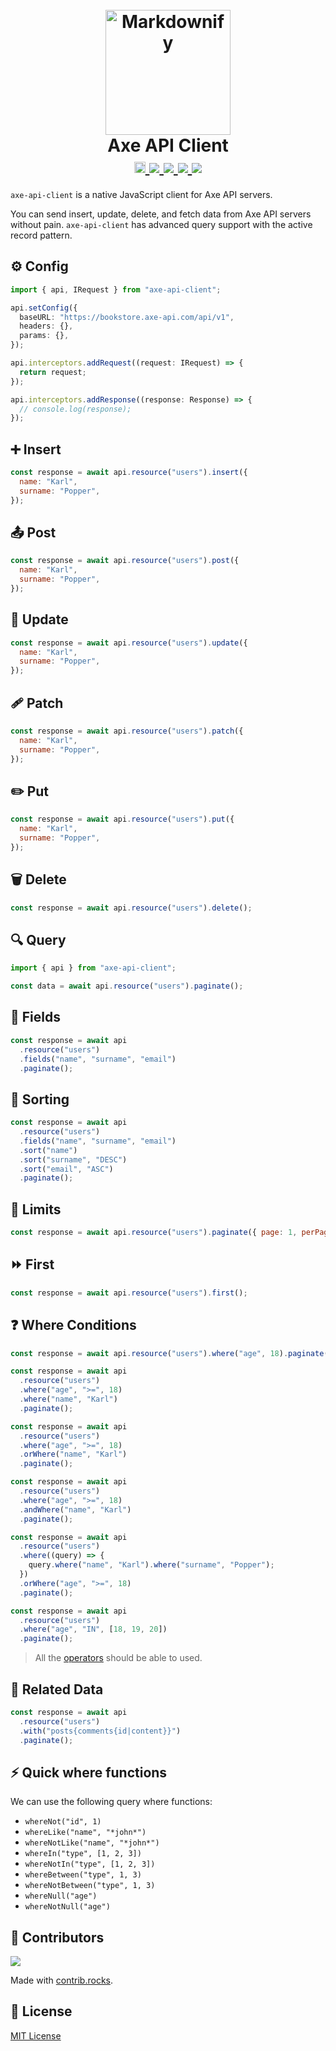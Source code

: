 <h1 align="center">
  <br>
  <a href="https://axe-api.com/">
    <img src="https://axe-api.com/axe.png" alt="Markdownify" width="200">
  </a>
  <br>
  Axe API Client
  <br>
  <a href="https://badge.fury.io/js/axe-api-client">
    <img src="https://badge.fury.io/js/axe-api-client.svg" alt="npm version" height="18">
  </a>
  <a href="https://github.com/axe-api/client/actions/workflows/npm-release-publish.yml" target="_blank">
    <img src="https://github.com/axe-api/client/actions/workflows/npm-release-publish.yml/badge.svg?branch=master">
  </a>
  <a href="https://sonarcloud.io/dashboard?id=axe-api_client" target="_blank">
    <img src="https://sonarcloud.io/api/project_badges/measure?project=axe-api_client&metric=alert_status">
  </a>
  <a href="https://github.com/axe-api/client/issues" target="_blank">
    <img src="https://img.shields.io/github/issues/axe-api/axe-api.svg">
  </a>
  <a href="https://opensource.org/licenses/MIT" target="_blank">
    <img src="https://img.shields.io/badge/license-MIT-blue.svg">
  </a>
</h1>

`axe-api-client` is a native JavaScript client for Axe API servers.

You can send insert, update, delete, and fetch data from Axe API servers without pain. `axe-api-client` has advanced query support with the active record pattern.

## ⚙️ Config

```ts
import { api, IRequest } from "axe-api-client";

api.setConfig({
  baseURL: "https://bookstore.axe-api.com/api/v1",
  headers: {},
  params: {},
});

api.interceptors.addRequest((request: IRequest) => {
  return request;
});

api.interceptors.addResponse((response: Response) => {
  // console.log(response);
});
```

## ➕ Insert

```js
const response = await api.resource("users").insert({
  name: "Karl",
  surname: "Popper",
});
```

## 📤 Post

```js
const response = await api.resource("users").post({
  name: "Karl",
  surname: "Popper",
});
```

## 🔄 Update

```js
const response = await api.resource("users").update({
  name: "Karl",
  surname: "Popper",
});
```

## 🩹 Patch

```js
const response = await api.resource("users").patch({
  name: "Karl",
  surname: "Popper",
});
```

## ✏️ Put

```js
const response = await api.resource("users").put({
  name: "Karl",
  surname: "Popper",
});
```

## 🗑️ Delete

```js
const response = await api.resource("users").delete();
```

## 🔍 Query

```js
import { api } from "axe-api-client";

const data = await api.resource("users").paginate();
```

## 📝 Fields

```js
const response = await api
  .resource("users")
  .fields("name", "surname", "email")
  .paginate();
```

## 🧩 Sorting

```js
const response = await api
  .resource("users")
  .fields("name", "surname", "email")
  .sort("name")
  .sort("surname", "DESC")
  .sort("email", "ASC")
  .paginate();
```

## 🚦 Limits

```js
const response = await api.resource("users").paginate({ page: 1, perPage: 25 });
```

## ⏩ First

```js
const response = await api.resource("users").first();
```

## ❓ Where Conditions

```js
const response = await api.resource("users").where("age", 18).paginate();
```

```js
const response = await api
  .resource("users")
  .where("age", ">=", 18)
  .where("name", "Karl")
  .paginate();
```

```js
const response = await api
  .resource("users")
  .where("age", ">=", 18)
  .orWhere("name", "Karl")
  .paginate();
```

```js
const response = await api
  .resource("users")
  .where("age", ">=", 18)
  .andWhere("name", "Karl")
  .paginate();
```

```js
const response = await api
  .resource("users")
  .where((query) => {
    query.where("name", "Karl").where("surname", "Popper");
  })
  .orWhere("age", ">=", 18)
  .paginate();
```

```js
const response = await api
  .resource("users")
  .where("age", "IN", [18, 19, 20])
  .paginate();
```

> All the [operators](https://axe-api.com/basics/queries/index.html#operators) should be able to used.

## 🔗 Related Data

```js
const response = await api
  .resource("users")
  .with("posts{comments{id|content}}")
  .paginate();
```

## ⚡ Quick where functions

We can use the following query where functions:

- `whereNot("id", 1)`
- `whereLike("name", "*john*")`
- `whereNotLike("name", "*john*")`
- `whereIn("type", [1, 2, 3])`
- `whereNotIn("type", [1, 2, 3])`
- `whereBetween("type", 1, 3)`
- `whereNotBetween("type", 1, 3)`
- `whereNull("age")`
- `whereNotNull("age")`

## 👥 Contributors

<a href="https://github.com/axe-api/client/graphs/contributors">
  <img src="https://contrib.rocks/image?repo=axe-api/client" />
</a>

Made with [contrib.rocks](https://contrib.rocks).

## 📜 License

[MIT License](LICENSE)
